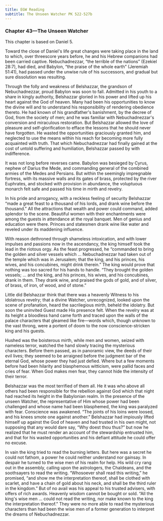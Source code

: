 ```yaml
---
title: EGW Reading
subtitle: The Unseen Watcher PK 522-527b
---
```


### Chapter 43—The Unseen Watcher

This chapter is based on Daniel 5.

Toward the close of Daniel's life great changes were taking place in the land to which, over threescore years before, he and his Hebrew companions had been carried captive. Nebuchadnezzar, “the terrible of the nations” (Ezekiel 28:7), had died, and Babylon, “the praise of the whole earth” (Jeremiah 51:41), had passed under the unwise rule of his successors, and gradual but sure dissolution was resulting.

Through the folly and weakness of Belshazzar, the grandson of Nebuchadnezzar, proud Babylon was soon to fall. Admitted in his youth to a share in kingly authority, Belshazzar gloried in his power and lifted up his heart against the God of heaven. Many had been his opportunities to know the divine will and to understand his responsibility of rendering obedience thereto. He had known of his grandfather's banishment, by the decree of God, from the society of men; and he was familiar with Nebuchadnezzar's conversion and miraculous restoration. But Belshazzar allowed the love of pleasure and self-glorification to efface the lessons that he should never have forgotten. He wasted the opportunities graciously granted him, and neglected to use the means within his reach for becoming more fully acquainted with truth. That which Nebuchadnezzar had finally gained at the cost of untold suffering and humiliation, Belshazzar passed by with indifference.

It was not long before reverses came. Babylon was besieged by Cyrus, nephew of Darius the Mede, and commanding general of the combined armies of the Medes and Persians. But within the seemingly impregnable fortress, with its massive walls and its gates of brass, protected by the river Euphrates, and stocked with provision in abundance, the voluptuous monarch felt safe and passed his time in mirth and revelry.

In his pride and arrogancy, with a reckless feeling of security Belshazzar “made a great feast to a thousand of his lords, and drank wine before the thousand.” All the attractions that wealth and power could command, added splendor to the scene. Beautiful women with their enchantments were among the guests in attendance at the royal banquet. Men of genius and education were there. Princes and statesmen drank wine like water and reveled under its maddening influence.

With reason dethroned through shameless intoxication, and with lower impulses and passions now in the ascendancy, the king himself took the lead in the riotous orgy. As the feast progressed, he “commanded to bring the golden and silver vessels which ... Nebuchadnezzar had taken out of the temple which was in Jerusalem; that the king, and his princes, his wives, and his concubines, might drink therein.” The king would prove that nothing was too sacred for his hands to handle. “They brought the golden vessels; ... and the king, and his princes, his wives, and his concubines, drank in them. They drank wine, and praised the gods of gold, and of silver, of brass, of iron, of wood, and of stone.”

Little did Belshazzar think that there was a heavenly Witness to his idolatrous revelry; that a divine Watcher, unrecognized, looked upon the scene of profanation, heard the sacrilegious mirth, beheld the idolatry. But soon the uninvited Guest made His presence felt. When the revelry was at its height a bloodless hand came forth and traced upon the walls of the palace characters that gleamed like fire—words which, though unknown to the vast throng, were a portent of doom to the now conscience-stricken king and his guests.

Hushed was the boisterous mirth, while men and women, seized with nameless terror, watched the hand slowly tracing the mysterious characters. Before them passed, as in panoramic view, the deeds of their evil lives; they seemed to be arraigned before the judgment bar of the eternal God, whose power they had just defied. Where but a few moments before had been hilarity and blasphemous witticism, were pallid faces and cries of fear. When God makes men fear, they cannot hide the intensity of their terror.

Belshazzar was the most terrified of them all. He it was who above all others had been responsible for the rebellion against God which that night had reached its height in the Babylonian realm. In the presence of the unseen Watcher, the representative of Him whose power had been challenged and whose name had been blasphemed, the king was paralyzed with fear. Conscience was awakened. “The joints of his loins were loosed, and his knees smote one against another.” Belshazzar had impiously lifted himself up against the God of heaven and had trusted in his own might, not supposing that any would dare say, “Why doest thou thus?” but now he realized that he must render an account of the stewardship entrusted him, and that for his wasted opportunities and his defiant attitude he could offer no excuse.

In vain the king tried to read the burning letters. But here was a secret he could not fathom, a power he could neither understand nor gainsay. In despair he turned to the wise men of his realm for help. His wild cry rang out in the assembly, calling upon the astrologers, the Chaldeans, and the soothsayers to read the writing. “Whosoever shall read this writing,” he promised, “and show me the interpretation thereof, shall be clothed with scarlet, and have a chain of gold about his neck, and shall be the third ruler in the kingdom.” But of no avail was his appeal to his trusted advisers, with offers of rich awards. Heavenly wisdom cannot be bought or sold. “All the king's wise men ... could not read the writing, nor make known to the king the interpretation thereof.” They were no more able to read the mysterious characters than had been the wise men of a former generation to interpret the dreams of Nebuchadnezzar.